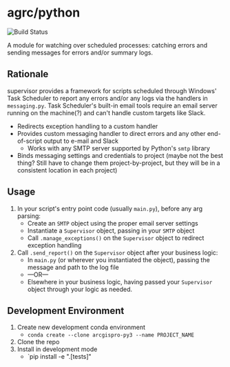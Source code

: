 # agrc/python

![Build Status](https://github.com/agrc/supervisor/workflows/Build%20and%20Test/badge.svg)
<!-- [![codecov](https://codecov.io/gh/agrc/python/branch/main/graph/badge.svg)](https://codecov.io/gh/agrc/python) -->

A module for watching over scheduled processes: catching errors and sending messages for errors and/or summary logs.

## Rationale

supervisor provides a framework for scripts scheduled through Windows' Task Scheduler to report any errors and/or any logs via the handlers in `messaging.py`. Task Scheduler's built-in email tools require an email server running on the machine(?) and can't handle custom targets like Slack.

- Redirects exception handling to a custom handler
- Provides custom messaging handler to direct errors and any other end-of-script output to e-mail and Slack
  - Works with any SMTP server supported by Python's `smtp` library
- Binds messaging settings and credentials to project (maybe not the best thing? Still have to change them project-by-project, but they will be in a consistent location in each project)

## Usage

1. In your script's entry point code (usually `main.py`), before any arg parsing:
   - Create an `SMTP` object using the proper email server settings
   - Instantiate a `Supervisor` object, passing in your `SMTP` object
   - Call `.manage_exceptions()` on the `Supervisor` object to redirect exception handling
1. Call `.send_report()` on the `Supervisor` object after your business logic:
   - In `main.py` (or wherever you instantiated the object), passing the message and path to the log file
   - —OR—
   - Elsewhere in your business logic, having passed your `Supervisor` object through your logic as needed.

## Development Environment

1. Create new development conda environment
   - `conda create --clone arcgispro-py3 --name PROJECT_NAME`
1. Clone the repo
1. Install in development mode
   - `pip install -e ".[tests]"
